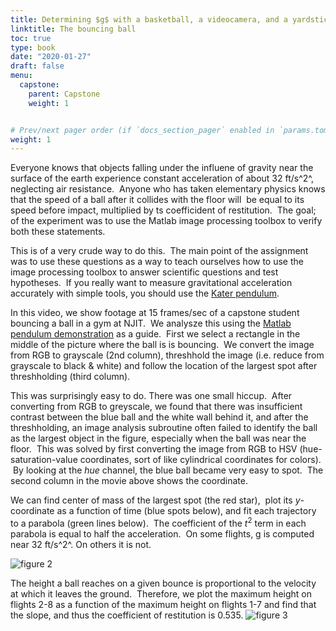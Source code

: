 ```yaml
---
title: Determining $g$ with a basketball, a videocamera, and a yardstick
linktitle: The bouncing ball
toc: true
type: book
date: "2020-01-27"
draft: false
menu:
  capstone:
    parent: Capstone
    weight: 1


# Prev/next pager order (if `docs_section_pager` enabled in `params.toml`)
weight: 1
---
```


Everyone knows that objects falling under the influene of gravity near the surface of the earth experience constant acceleration of about 32 ft/s^2^, neglecting air resistance.  Anyone who has taken elementary physics knows that the speed of a ball after it collides with the floor will  be equal to its speed before impact, multiplied by ts coefficident of restitution.  The goal; of the experiment was to use the Matlab image processing toolbox to verify both these statements.  

This is of a very crude way to do this.  The main point of the assignment was to use these questions as a way to teach ourselves how to use the image processing toolbox to answer scientific questions and test hypotheses.  If you really want to measure gravitational acceleration accurately with simple tools, you should use the [Kater pendulum](https://en.wikipedia.org/wiki/Kater%27s_pendulum).

In this video, we show footage at 15 frames/sec of a capstone student bouncing a ball in a gym at NJIT.  We analysze this using the [Matlab pendulum demonstration](http://www.mathworks.com/applications/imageprocessing/demos.html?file=/products/demos/shipping/images/ipexpendulum.html) as a guide.  First we select a rectangle in the middle of the picture where the ball is is bouncing.  We convert the image from RGB to grayscale (2nd column), threshhold the image (i.e. reduce from grayscale to black & white) and follow the location of the largest spot after threshholding (third column).


This was surprisingly easy to do. There was one small hiccup.  After converting from RGB to greyscale, we found that there was insufficient contrast between the blue ball and the white wall behind it, and after the threshholding, an image analysis subroutine often failed to identify the ball as the largest object in the figure, especially when the ball was near the floor.  This was solved by first converting the image from RGB to HSV (hue-saturation-value coordinates, sort of like cylindrical coordinates for colors).  By looking at the _hue_ channel, the blue ball became very easy to spot.  The second column in the movie above shows the coordinate.

We can find center of mass of the largest spot (the red star),  plot its $y$-coordinate as a function of time (blue spots below), and fit each trajectory to a parabola (green lines below).  The coefficient of the $t^2$ term in each parabola is equal to half the acceleration.  On some flights, g is computed near 32 ft/s^2^. On others it is not.

![figure 2](h_vs_t.png)

The height a ball reaches on a given bounce is proportional to the velocity at which it leaves the ground.  Therefore, we plot the maximum height on flights 2-8 as a function of the maximum height on flights 1-7 and find that the slope, and thus the coefficient of restitution is 0.535.
![figure 3](coeff_restitution.png)

